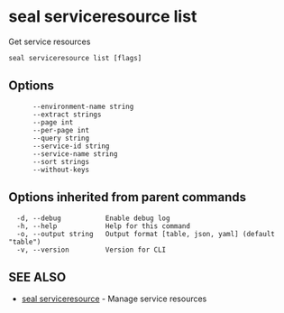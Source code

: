 # seal serviceresource list

Get service resources

```
seal serviceresource list [flags]
```

## Options

```
      --environment-name string   
      --extract strings           
      --page int                  
      --per-page int              
      --query string              
      --service-id string         
      --service-name string       
      --sort strings              
      --without-keys              
```

## Options inherited from parent commands

```
  -d, --debug           Enable debug log
  -h, --help            Help for this command
  -o, --output string   Output format [table, json, yaml] (default "table")
  -v, --version         Version for CLI
```

## SEE ALSO

* [seal serviceresource](seal_serviceresource)	 - Manage service resources

